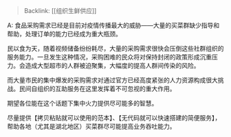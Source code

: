 > Backlink: [[组织生鲜供应]]

A: 食品采购需求已经是目前对疫情传播最大的威胁——大量的买菜群缺少指导和帮助，处理订单的能力已经成为重大瓶颈。  

民以食为天，随着视频储备纷纷耗尽，大量的采购需求很快会压倒这些社群组织的服务能力。一旦发生这种情况，采购困难的民众将对保持封闭的政策形成沉重压力。会造成大型超市的人群被迫聚集，大幅度的提高人群间传染的风险。  

而大量市民的集中爆发的采购需求对通过官方已经高度紧张的人力资源构成很大挑战。民间自组织的互助服务在这里发挥着不可忽视的重大作用。  

期望各位能在这个话题下集中火力提供尽可能多的智慧。  

尽量提供【拷贝粘贴就可以使用的范本】、【无代码就可以快速搭建的简便服务】，帮助各地（尤其是湖北地区）买菜群尽可能提高业务吞吐能力。  
